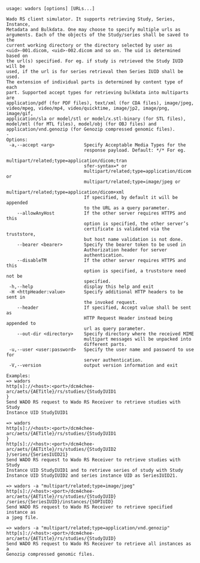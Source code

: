     usage: wadors [options] [URLs...]

    Wado RS client simulator. It supports retrieving Study, Series, Instance,
    Metadata and Bulkdata. One may choose to specify multiple urls as
    arguments. Each of the objects of the Study/series shall be saved to the
    current working directory or the directory selected by user as
    <uid>-001.dicom, <uid>-002.dicom and so on. The uid is determined based on
    the url(s) specified. For eg. if study is retrieved the Study IUID will be
    used, if the url is for series retrieval then Series IUID shall be used.
    The extension of individual parts is determined by content type of each
    part. Supported accept types for retrieving bulkdata into multiparts are
    application/pdf (for PDF files), text/xml (for CDA files), image/jpeg,
    video/mpeg, video/mp4, video/quicktime, image/jp2, image/png, image/gif,
    application/sla or model/stl or model/x.stl-binary (for STL files),
    model/mtl (for MTL files), model/obj (for OBJ files) and
    application/vnd.genozip (for Genozip compressed genomic files).
    -
    Options:
     -a,--accept <arg>           Specify Acceptable Media Types for the
                                 response payload. Default: */* For eg.
                                 multipart/related;type=application/dicom;tran
                                 sfer-syntax=* or
                                 multipart/related;type=application/dicom or
                                 multipart/related;type=image/jpeg or
                                 multipart/related;type=application/dicom+xml
                                 If specified, by default it will be appended
                                 to the URL as a query parameter.
        --allowAnyHost           If the other server requires HTTPS and this
                                 option is specified, the other server’s
                                 certificate is validated via the truststore,
                                 but host name validation is not done.
        --bearer <bearer>        Specify the bearer token to be used in
                                 Authorization header for server
                                 authentication.
        --disableTM              If the other server requires HTTPS and this
                                 option is specified, a truststore need not be
                                 specified.
     -h,--help                   display this help and exit
     -H <httpHeader:value>       Specify additional HTTP headers to be sent in
                                 the invoked request.
        --header                 If specified, Accept value shall be sent as
                                 HTTP Request Header instead being appended to
                                 url as query parameter.
        --out-dir <directory>    Specify directory where the received MIME
                                 multipart messages will be unpacked into
                                 different parts.
     -u,--user <user:password>   Specify the user name and password to use for
                                 server authentication.
     -V,--version                output version information and exit
    
    Examples:
    => wadors
    http[s]://<host>:<port>/dcm4chee-arc/aets/{AETitle}/rs/studies/{StudyIUID1
    }
    Send WADO RS request to Wado RS Receiver to retrieve studies with Study
    Instance UID StudyIUID1
    
    => wadors
    http[s]://<host>:<port>/dcm4chee-arc/aets/{AETitle}/rs/studies/{StudyIUID1
    }
    http[s]://<host>:<port>/dcm4chee-arc/aets/{AETitle}/rs/studies/{StudyIUID2
    }/series/{SeriesIUID21}
    Send WADO RS request to Wado RS Receiver to retrieve studies with Study
    Instance UID StudyIUID1 and to retrieve series of study with Study
    Instance UID StudyIUID2 and series instance UID as SeriesIUID21.
    
    => wadors -a "multipart/related;type=image/jpeg"
    http[s]://<host>:<port>/dcm4chee-arc/aets/{AETitle}/rs/studies/{StudyIUID}
    /series/{SeriesIUID}/instances/{SOPIUID}
    Send WADO RS request to Wado RS Receiver to retrieve specified instance as
    a jpeg file.
    
    => wadors -a "multipart/related;type=application/vnd.genozip"
    http[s]://<host>:<port>/dcm4chee-arc/aets/{AETitle}/rs/studies/{StudyIUID}
    Send WADO RS request to Wado RS Receiver to retrieve all instances as a
    Genozip compressed genomic files.